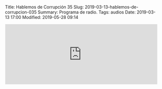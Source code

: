 Title: Hablemos de Corrupción 35
Slug: 2019-03-13-hablemos-de-corrupcion-035
Summary: Programa de radio.
Tags: audios
Date: 2019-03-13 17:00
Modified: 2019-05-28 09:14


<iframe id='audio_36367289' frameborder='0' allowfullscreen='' scrolling='no' height='200' style='border:1px solid #EEE; box-sizing:border-box; width:100%;' src="https://mx.ivoox.com/es/player_ej_36367289_4_1.html?c1=ff6600"></iframe>
